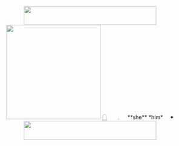 <p align="center">
<image src="https://64.media.tumblr.com/cb98fc1b40b9ed989c53868dac7b2514/0aead43fba84c6fd-7d/s1280x1920/010e4cb81014c4f59da97a73595ad170ea2807f1.pnj" width="350" height="50">
  
<image src="https://64.media.tumblr.com/999fe157f4e7051486e56a7e32c68fd7/0aead43fba84c6fd-0c/s1280x1920/3deee41003cfb33da6e99cc5b54e60da0873ba75.pnj" width="250" height="250">
  𓉸　　𓈒 　    **she** *him*   　✦
<image src="https://64.media.tumblr.com/01a034afb663ec192d8385c117cab4f8/0aead43fba84c6fd-84/s1280x1920/a1f2e7839c1c2c5089b4c09302de0a8f81774782.pnj" width="350" height="50">
</p>
